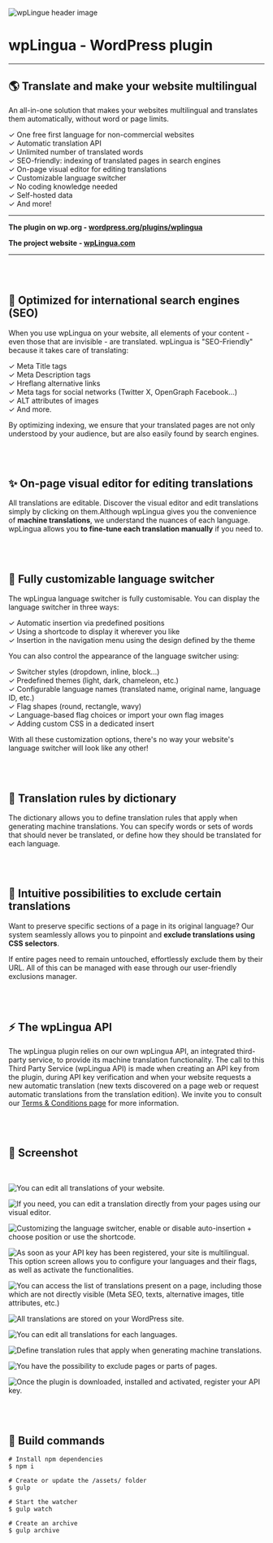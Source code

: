 ![wpLingue header image](https://raw.githubusercontent.com/julien-jacob/wplingua/master/wp-assets/banner-1544x500.png)

# wpLingua - WordPress plugin

<hr>

## 🌎 Translate and make your website multilingual

An all-in-one solution that makes your websites multilingual and translates them automatically, without word or page limits.

✓ One free first language for non-commercial websites<br>
✓ Automatic translation API<br>
✓ Unlimited number of translated words<br>
✓ SEO-friendly: indexing of translated pages in search engines<br>
✓ On-page visual editor for editing translations<br>
✓ Customizable language switcher<br>
✓ No coding knowledge needed<br>
✓ Self-hosted data<br>
✓ And more!<br>

<hr>

**The plugin on wp.org - [wordpress.org/plugins/wplingua](https://wordpress.org/plugins/wplingua/)**

**The project website - [wpLingua.com](https://wplingua.com)**

<hr><br><br>

## 🚀 Optimized for international search engines (SEO)

When you use wpLingua on your website, all elements of your content - even those that are invisible - are translated. wpLingua is "SEO-Friendly" because it takes care of translating:

✓ Meta Title tags<br>
✓ Meta Description tags<br>
✓ Hreflang alternative links<br>
✓ Meta tags for social networks (Twitter X, OpenGraph Facebook...)<br>
✓ ALT attributes of images<br>
✓ And more.<br>

By optimizing indexing, we ensure that your translated pages are not only understood by your audience, but are also easily found by search engines.

<br><br>

## ✨ On-page visual editor for editing translations

All translations are editable. Discover the visual editor and edit translations simply by clicking on them.Although wpLingua gives you the convenience of **machine translations**, we understand the nuances of each language. wpLingua allows you **to fine-tune each translation manually** if you need to.

<br><br>

## 🎨 Fully customizable language switcher

The wpLingua language switcher is fully customisable. You can display the language switcher in three ways:

✓ Automatic insertion via predefined positions<br>
✓ Using a shortcode to display it wherever you like<br>
✓ Insertion in the navigation menu using the design defined by the theme<br>

You can also control the appearance of the language switcher using:

✓ Switcher styles (dropdown, inline, block...)<br>
✓ Predefined themes (light, dark, chameleon, etc.)<br>
✓ Configurable language names (translated name, original name, language ID, etc.)<br>
✓ Flag shapes (round, rectangle, wavy)<br>
✓ Language-based flag choices or import your own flag images<br>
✓ Adding custom CSS in a dedicated insert<br>

With all these customization options, there's no way your website's language switcher will look like any other!


<br><br>

## 📖 Translation rules by dictionary

The dictionary allows you to define translation rules that apply when generating machine translations. You can specify words or sets of words that should never be translated, or define how they should be translated for each language.

<br><br>

## 🧭 Intuitive possibilities to exclude certain translations

Want to preserve specific sections of a page in its original language? Our system seamlessly allows you to pinpoint and **exclude translations using CSS selectors**.

If entire pages need to remain untouched, effortlessly exclude them by their URL. All of this can be managed with ease through our user-friendly exclusions manager.

<br><br>

## ⚡️ The wpLingua API

The wpLingua plugin relies on our own wpLingua API, an integrated third-party service, to provide its machine translation functionality. The call to this Third Party Service (wpLingua API) is made when creating an API key from the plugin, during API key verification and when your website requests a new automatic translation (new texts discovered on a page web or request automatic translations from the translation edition). We invite you to consult our [Terms &amp; Conditions page](https://wplingua.com/terms-and-conditions/) for more information.

<br><br>

## 📸 Screenshot

<br>

![You can edit all translations of your website.](https://raw.githubusercontent.com/julien-jacob/wplingua/master/wp-assets/screenshot-1.gif)

![If you need, you can edit a translation directly from your pages using our visual editor.](https://raw.githubusercontent.com/julien-jacob/wplingua/master/wp-assets/screenshot-9.jpg)

![Customizing the language switcher, enable or disable auto-insertion + choose position or use the shortcode.](https://raw.githubusercontent.com/julien-jacob/wplingua/master/wp-assets/screenshot-6.jpg)

![As soon as your API key has been registered, your site is multilingual. This option screen allows you to configure your languages and their flags, as well as activate the functionalities.](https://raw.githubusercontent.com/julien-jacob/wplingua/master/wp-assets/screenshot-5.jpg)

![You can access the list of translations present on a page, including those which are not directly visible (Meta SEO, texts, alternative images, title attributes, etc.)](https://raw.githubusercontent.com/julien-jacob/wplingua/master/wp-assets/screenshot-10.jpg)

![All translations are stored on your WordPress site.](https://raw.githubusercontent.com/julien-jacob/wplingua/master/wp-assets/screenshot-11.jpg)

![You can edit all translations for each languages.](https://raw.githubusercontent.com/julien-jacob/wplingua/master/wp-assets/screenshot-12.jpg)

![Define translation rules that apply when generating machine translations.](https://raw.githubusercontent.com/julien-jacob/wplingua/master/wp-assets/screenshot-7.jpg)

![You have the possibility to exclude pages or parts of pages.](https://raw.githubusercontent.com/julien-jacob/wplingua/master/wp-assets/screenshot-8.jpg)

![Once the plugin is downloaded, installed and activated, register your API key.](https://raw.githubusercontent.com/julien-jacob/wplingua/master/wp-assets/screenshot-4.jpg)

<br><br>

## 🤖 Build commands

```
# Install npm dependencies
$ npm i

# Create or update the /assets/ folder
$ gulp

# Start the watcher
$ gulp watch

# Create an archive
$ gulp archive
```
